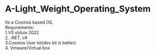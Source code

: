 # A-Light_Weight_Operating_System
Its a Cosmos based OS. <br/>
Requirements:<br/>
  1.VS stduio 2022<br/>
  2. .NET, c#<br/>
  3.Cosmos User kit(dev kit is better)<br/>
  4. Vmware/Virtual box
